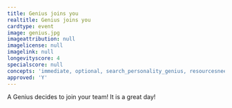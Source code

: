 ```yaml
---
title: Genius joins you
realtitle: Genius joins you
cardtype: event
image: genius.jpg
imageattribution: null
imagelicense: null
imagelink: null
longevityscore: 4
specialscore: null
concepts: 'immediate, optional, search_personality_genius, resourcesneeded'
approved: 'Y'
---
```


A Genius decides to join your team! It is a great day!
